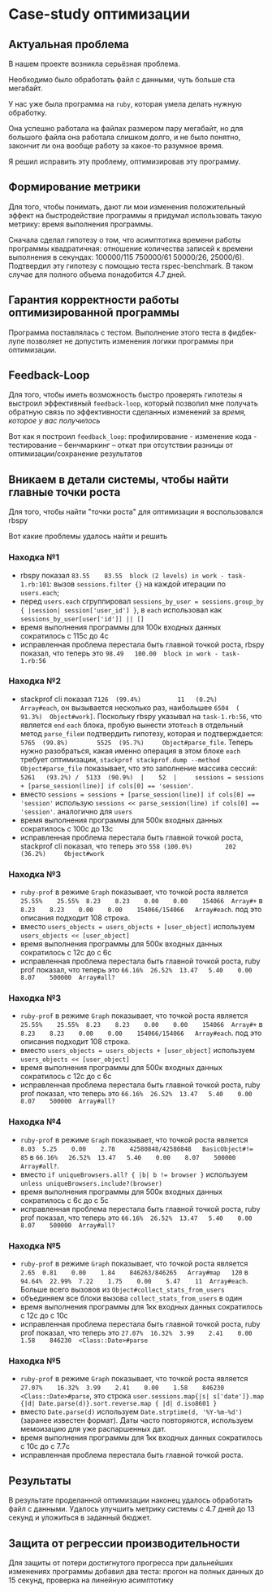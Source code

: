 # Case-study оптимизации

## Актуальная проблема
В нашем проекте возникла серьёзная проблема.

Необходимо было обработать файл с данными, чуть больше ста мегабайт.

У нас уже была программа на `ruby`, которая умела делать нужную обработку.

Она успешно работала на файлах размером пару мегабайт, но для большого файла она работала слишком долго, и не было понятно, закончит ли она вообще работу за какое-то разумное время.

Я решил исправить эту проблему, оптимизировав эту программу.

## Формирование метрики
Для того, чтобы понимать, дают ли мои изменения положительный эффект на быстродействие программы я придумал использовать такую метрику: время выполнения программы.

Сначала сделал гипотезу о том, что асимптотика времени работы программы квадратичная: отношение количества записей к времени выполнения в секундах: 100000/115 750000/61 50000/26, 25000/6). Подтвердил эту гипотезу с помощью теста rspec-benchmark. 
В таком случае для полного объема понадобится 4.7 дней.

## Гарантия корректности работы оптимизированной программы
Программа поставлялась с тестом. Выполнение этого теста в фидбек-лупе позволяет не допустить изменения логики программы при оптимизации.

## Feedback-Loop
Для того, чтобы иметь возможность быстро проверять гипотезы я выстроил эффективный `feedback-loop`, который позволил мне получать обратную связь по эффективности сделанных изменений за *время, которое у вас получилось*

Вот как я построил `feedback_loop`: профилирование - изменение кода - тестирование – бенчмаркинг – откат при отсутствии разницы от оптимизации/сохранение результатов

## Вникаем в детали системы, чтобы найти главные точки роста
Для того, чтобы найти "точки роста" для оптимизации я воспользовался rbspy

Вот какие проблемы удалось найти и решить

### Находка №1
- rbspy показал `83.55    83.55  block (2 levels) in work - task-1.rb:101`: вызов `sessions.filter {}` на каждой итерации по `users.each`;
- перед `users.each` сгруппировал `sessions_by_user = sessions.group_by { |session| session['user_id'] }`, в `each` использовал как `sessions_by_user[user['id']] || []`
- время выполнения программы для 100к входных данных сократилось с 115с до 4с
- исправленная проблема перестала быть главной точкой роста, rbspy показал, что теперь это `98.49   100.00  block in work - task-1.rb:56`

### Находка №2
- stackprof cli показал `7126  (99.4%)          11   (0.2%)     Array#each`, он вызывается несколько раз, наибольшее `6504  (   91.3%)  Object#work]`. Поскольку rbspy указывал на `task-1.rb:56`, что является `end` `each` блока, пробую вынести этот`each` в отдельный метод `parse_file`и подтвердить гипотезу, которая и подтверждается: `5765  (99.8%)        5525  (95.7%)     Object#parse_file`. Теперь нужно разобраться, какая именно операция в этом блоке `each` требует оптимизации, `stackprof stackprof.dump --method Object#parse_file` показывает, что это заполнение массива сессий: `5261   (93.2%) /  5133  (90.9%)  |    52  |     sessions = sessions + [parse_session(line)] if cols[0] == 'session'`.
- вместо `sessions = sessions + [parse_session(line)] if cols[0] == 'session'` использую `sessions << parse_session(line) if cols[0] == 'session'`. аналогично для `users`
- время выполнения программы для 500к входных данных сократилось с 100с до 13с
- исправленная проблема перестала быть главной точкой роста, stackprof cli показал, что теперь это `558 (100.0%)         202  (36.2%)     Object#work`

### Находка №3
- `ruby-prof` в режиме `Graph` показывает, что точкой роста является `25.55%	25.55%	8.23	8.23	0.00	0.00	154066	Array#+` в `8.23	8.23	0.00	0.00	154066/154066	Array#each`. под это описания подходит 108 строка.
- вместо `users_objects = users_objects + [user_object]` используем `users_objects << [user_object]`
- время выполнения программы для 500к входных данных сократилось с 12с до с 6c
- исправленная проблема перестала быть главной точкой роста, ruby prof показал, что теперь это `66.16%	26.52%	13.47	5.40	0.00	8.07	500000	Array#all?`

### Находка №3
- `ruby-prof` в режиме `Graph` показывает, что точкой роста является `25.55%	25.55%	8.23	8.23	0.00	0.00	154066	Array#+` в `8.23	8.23	0.00	0.00	154066/154066	Array#each`. под это описания подходит 108 строка.
- вместо `users_objects = users_objects + [user_object]` используем `users_objects << [user_object]`
- время выполнения программы для 500к входных данных сократилось с 12с до с 6c
- исправленная проблема перестала быть главной точкой роста, ruby prof показал, что теперь это `66.16%	26.52%	13.47	5.40	0.00	8.07	500000	Array#all?`

### Находка №4
- `ruby-prof` в режиме `Graph` показывает, что точкой роста является `8.03	5.25	0.00	2.78	42580848/42580848	BasicObject#!=	85` в `66.16%	26.52%	13.47	5.40	0.00	8.07	500000	Array#all?`.
- вместо `if uniqueBrowsers.all? { |b| b != browser }` используем `unless uniqueBrowsers.include?(browser)`
- время выполнения программы для 500к входных данных сократилось с 6с до с 5c
- исправленная проблема перестала быть главной точкой роста, ruby prof показал, что теперь это `66.16%	26.52%	13.47	5.40	0.00	8.07	500000	Array#all?`

### Находка №5
- `ruby-prof` в режиме `Graph` показывает, что точкой роста является `2.65	0.81	0.00	1.84	846263/846265	Array#map	120` в `94.64%	22.99%	7.22	1.75	0.00	5.47	11	Array#each`. Больше всего вызовов из `Object#collect_stats_from_users`
- объединяем все блоки вызова `collect_stats_from_users` в один
- время выполнения программы для 1кк входных данных сократилось с 12с до с 10c
- исправленная проблема перестала быть главной точкой роста, ruby prof показал, что теперь это `27.07%	16.32%	3.99	2.41	0.00	1.58	846230	<Class::Date>#parse`

### Находка №5
- `ruby-prof` в режиме `Graph` показывает, что точкой роста является `27.07%	16.32%	3.99	2.41	0.00	1.58	846230	<Class::Date>#parse`, это строка `user.sessions.map{|s| s['date']}.map {|d| Date.parse(d)}.sort.reverse.map { |d| d.iso8601 }`
- вместо `Date.parse(d)` используем `Date.strptime(d, '%Y-%m-%d')` (заранее известен формат). Даты часто повторяются, используем мемоизацию для уже распаршенных дат.
- время выполнения программы для 1кк входных данных сократилось с 10с до с 7.7c
- исправленная проблема перестала быть главной точкой роста.

## Результаты
В результате проделанной оптимизации наконец удалось обработать файл с данными.
Удалось улучшить метрику системы с 4.7 дней до 13 секунд и уложиться в заданный бюджет.

## Защита от регрессии производительности
Для защиты от потери достигнутого прогресса при дальнейших изменениях программы добавил два теста: прогон на полных данных до 15 секунд, проверка на линейную асимптотику
